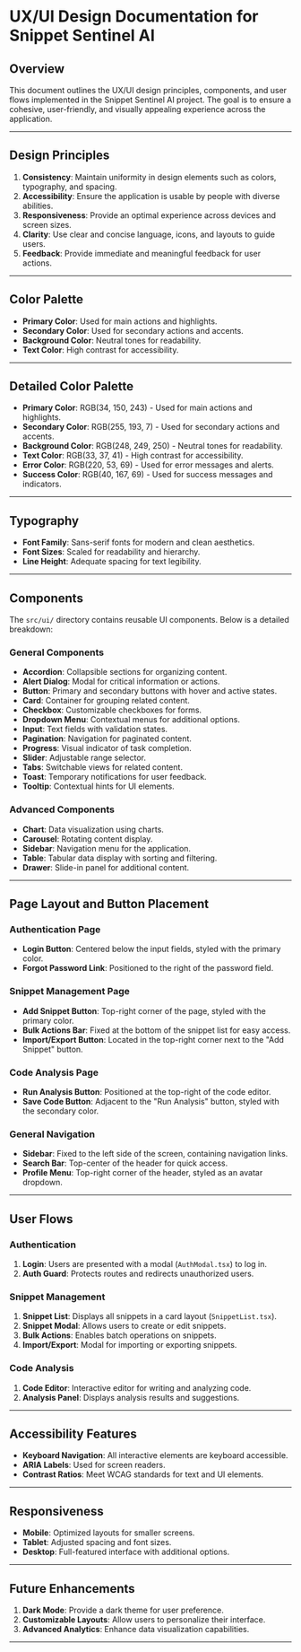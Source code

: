 # UX/UI Design Documentation for Snippet Sentinel AI

## Overview

This document outlines the UX/UI design principles, components, and user flows implemented in the Snippet Sentinel AI project. The goal is to ensure a cohesive, user-friendly, and visually appealing experience across the application.

---

## Design Principles

1. **Consistency**: Maintain uniformity in design elements such as colors, typography, and spacing.
2. **Accessibility**: Ensure the application is usable by people with diverse abilities.
3. **Responsiveness**: Provide an optimal experience across devices and screen sizes.
4. **Clarity**: Use clear and concise language, icons, and layouts to guide users.
5. **Feedback**: Provide immediate and meaningful feedback for user actions.

---

## Color Palette

- **Primary Color**: Used for main actions and highlights.
- **Secondary Color**: Used for secondary actions and accents.
- **Background Color**: Neutral tones for readability.
- **Text Color**: High contrast for accessibility.

---

## Detailed Color Palette

- **Primary Color**: RGB(34, 150, 243) - Used for main actions and highlights.
- **Secondary Color**: RGB(255, 193, 7) - Used for secondary actions and accents.
- **Background Color**: RGB(248, 249, 250) - Neutral tones for readability.
- **Text Color**: RGB(33, 37, 41) - High contrast for accessibility.
- **Error Color**: RGB(220, 53, 69) - Used for error messages and alerts.
- **Success Color**: RGB(40, 167, 69) - Used for success messages and indicators.

---

## Typography

- **Font Family**: Sans-serif fonts for modern and clean aesthetics.
- **Font Sizes**: Scaled for readability and hierarchy.
- **Line Height**: Adequate spacing for text legibility.

---

## Components

The `src/ui/` directory contains reusable UI components. Below is a detailed breakdown:

### General Components

- **Accordion**: Collapsible sections for organizing content.
- **Alert Dialog**: Modal for critical information or actions.
- **Button**: Primary and secondary buttons with hover and active states.
- **Card**: Container for grouping related content.
- **Checkbox**: Customizable checkboxes for forms.
- **Dropdown Menu**: Contextual menus for additional options.
- **Input**: Text fields with validation states.
- **Pagination**: Navigation for paginated content.
- **Progress**: Visual indicator of task completion.
- **Slider**: Adjustable range selector.
- **Tabs**: Switchable views for related content.
- **Toast**: Temporary notifications for user feedback.
- **Tooltip**: Contextual hints for UI elements.

### Advanced Components

- **Chart**: Data visualization using charts.
- **Carousel**: Rotating content display.
- **Sidebar**: Navigation menu for the application.
- **Table**: Tabular data display with sorting and filtering.
- **Drawer**: Slide-in panel for additional content.

---

## Page Layout and Button Placement

### Authentication Page

- **Login Button**: Centered below the input fields, styled with the primary color.
- **Forgot Password Link**: Positioned to the right of the password field.

### Snippet Management Page

- **Add Snippet Button**: Top-right corner of the page, styled with the primary color.
- **Bulk Actions Bar**: Fixed at the bottom of the snippet list for easy access.
- **Import/Export Button**: Located in the top-right corner next to the "Add Snippet" button.

### Code Analysis Page

- **Run Analysis Button**: Positioned at the top-right of the code editor.
- **Save Code Button**: Adjacent to the "Run Analysis" button, styled with the secondary color.

### General Navigation

- **Sidebar**: Fixed to the left side of the screen, containing navigation links.
- **Search Bar**: Top-center of the header for quick access.
- **Profile Menu**: Top-right corner of the header, styled as an avatar dropdown.

---

## User Flows

### Authentication

1. **Login**: Users are presented with a modal (`AuthModal.tsx`) to log in.
2. **Auth Guard**: Protects routes and redirects unauthorized users.

### Snippet Management

1. **Snippet List**: Displays all snippets in a card layout (`SnippetList.tsx`).
2. **Snippet Modal**: Allows users to create or edit snippets.
3. **Bulk Actions**: Enables batch operations on snippets.
4. **Import/Export**: Modal for importing or exporting snippets.

### Code Analysis

1. **Code Editor**: Interactive editor for writing and analyzing code.
2. **Analysis Panel**: Displays analysis results and suggestions.

---

## Accessibility Features

- **Keyboard Navigation**: All interactive elements are keyboard accessible.
- **ARIA Labels**: Used for screen readers.
- **Contrast Ratios**: Meet WCAG standards for text and UI elements.

---

## Responsiveness

- **Mobile**: Optimized layouts for smaller screens.
- **Tablet**: Adjusted spacing and font sizes.
- **Desktop**: Full-featured interface with additional options.

---

## Future Enhancements

1. **Dark Mode**: Provide a dark theme for user preference.
2. **Customizable Layouts**: Allow users to personalize their interface.
3. **Advanced Analytics**: Enhance data visualization capabilities.

---